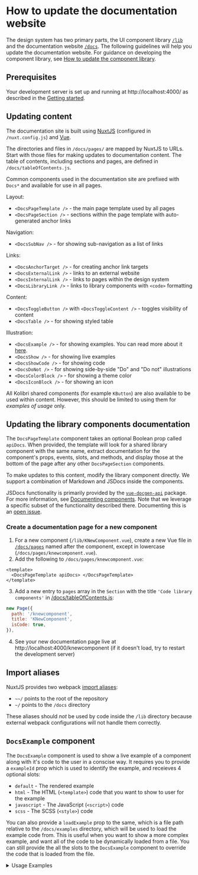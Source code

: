 # How to update the documentation website

The design system has two primary parts, the UI component library [`/lib`](../lib/) and the documentation website [`/docs`](../docs/). The following guidelines will help you update the documentation website. For guidance on developing the component library, see [How to update the component library](./03_how_to_update_library.md).

## Prerequisites

Your development server is set up and running at http://localhost:4000/ as described in the [Getting started](./01_getting_started.md).

## Updating content

The documentation site is built using [NuxtJS](https://nuxtjs.org/) (configured in `/nuxt.config.js`) and [Vue](https://vuejs.org/).

The directories and files in `/docs/pages/` are mapped by NuxtJS to URLs. Start with those files for making updates to documentation content. The table of contents, including sections and pages, are defined in `/docs/tableOfContents.js`.

Common components used in the documentation site are prefixed with `Docs*` and available for use in all pages.

Layout:

- `<DocsPageTemplate />` - the main page template used by all pages
- `<DocsPageSection />` - sections within the page template with auto-generated anchor links

Navigation:

- `<DocsSubNav />` - for showing sub-navigation as a list of links

Links:

- `<DocsAnchorTarget />` - for creating anchor link targets
- `<DocsExternalLink />` - links to an external website
- `<DocsInternalLink />` - links to pages within the design system
- `<DocsLibraryLink />` - links to library components with `<code>` formatting

Content:

- `<DocsToggleButton />` with `<DocsToggleContent />` - toggles visibility of content
- `<DocsTable />` - for showing styled table

Illustration:

- `<DocsExample />` - for showing examples. You can read more about it [here](#docsexample-component).
- `<DocsShow />` - for showing live examples
- `<DocsShowCode />` - for showing code
- `<DocsDoNot />` - for showing side-by-side "Do" and "Do not" illustrations
- `<DocsColorBlock />` - for showing a theme color
- `<DocsIconBlock />` - for showing an icon

All Kolibri shared components (for example `KButton`) are also available to be used within content. However, this should be limited to using them for _examples of usage_ only.

## Updating the library components documentation

The `DocsPageTemplate` component takes an optional Boolean prop called `apiDocs`. When provided, the template will look for a shared library component with the same name, extract documentation for the component's props, events, slots, and methods, and display those at the bottom of the page after any other `DocsPageSection` components.

To make updates to this content, modify the library component directly. We support a combination of Markdown and JSDocs inside the components.

JSDocs functionality is primarily provided by the [`vue-docgen-api`](https://www.npmjs.com/package/vue-docgen-api) package. For more information, see [Documenting components](https://vue-styleguidist.github.io/docs/Documenting.html). Note that we leverage a specific subset of the functionality described there. Documenting this is an [open issue](https://github.com/learningequality/kolibri-design-system/issues/222).

### Create a documentation page for a new component

1. For a new component (`/lib/KNewComponent.vue`), create a new Vue file in [`/docs/pages`](../docs/pages) named after the component, except in lowercase (`/docs/pages/knewcomponent.vue`).
2. Add the following to `/docs/pages/knewcomponent.vue`:

```vue
<template>
  <DocsPageTemplate apiDocs> </DocsPageTemplate>
</template>
```

3. Add a new entry to `pages` array in the `Section` with the title `'Code library components'` in [/docs/tableOfContents.js](../docs/tableOfContents.js):

```javascript
new Page({
  path: '/knewcomponent',
  title: 'KNewComponent',
  isCode: true,
}),
```

4. See your new documentation page live at http://localhost:4000/knewcomponent (if it doesn't load, try to restart the development server)

## Import aliases

NuxtJS provides two webpack [import aliases](https://nuxtjs.org/guide/directory-structure#aliases):

- `~~/` points to the root of the repository
- `~/` points to the `/docs` directory

These aliases should _not_ be used by code inside the `/lib` directory because external webpack configurations will not handle them correctly.

## `DocsExample` component

The `DocsExample` component is used to show a live example of a component along with it's code to the user in a conscise way. It requires you to provide a `exampleId` prop which is used to identify the example, and receieves 4 optional slots:

- `default` - The rendered example
- `html` - The HTML (`<template>`) code that you want to show to user for the example
- `javascript` - The JavaScript (`<script>`) code
- `scss` - The SCSS (`<style>`) code

You can also provide a `loadExample` prop to the same, which is a file path relative to the `/docs/examples` directory, which will be used to load the example code from. This is useful when you want to show a more complex example, and want all of the code to be dynamically loaded from a file. You can still provide the all the slots to the `DocsExample` component to override the code that is loaded from the file.

<details>
<summary>Usage Examples</summary>

1. Loading example from a file:

```vue
<DocsExample exampleId="simple-button" loadExample="KButton/Base.vue" />
```

2. Providing all slots:

```vue
<DocsExample exampleId="simple-button">
  <KButton>Click me</KButton>
  
  <template #html>
    <DocsShowCode language="html">
      <button>Click me</button>
    </DocsShowCode>
  </template>
  
  <template #javascript>
    <DocsShowCode language="javascript">
      export default {
        name: 'KButton',
      };
    </DocsShowCode>
  </template>
  
  <template #scss>
    <DocsShowCode language="scss">
      .k-button {
        background-color: blue;
      }
    </DocsShowCode>
  </template>
</DocsExample>
```

3. Providing only some slots:

```vue
<DocsExample exampleId="simple-button" loadExample="KButton/Base.vue">  
  <KButton>Click me</KButton>
  
  <template #html>
    <DocsShowCode language="html">
      <button>Click me</button>
    </DocsShowCode>
  </template>

  <!-- The javascript and scss slots will be loaded from the file -->
</DocsExample>
```

</summary>
